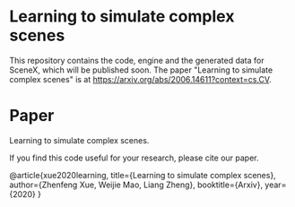 # Learning to simulate complex scenes
This repository contains the code, engine and the generated data for SceneX, which will be published soon.
The paper "Learning to simulate complex scenes" is at https://arxiv.org/abs/2006.14611?context=cs.CV.
# Paper
Learning to simulate complex scenes.

If you find this code useful for your research, please cite our paper.

@article{xue2020learning,
  title={Learning to simulate complex scenes},
  author={Zhenfeng Xue, Weijie Mao, Liang Zheng},
  booktitle={Arxiv},
  year={2020}
}
